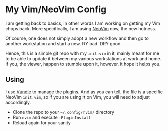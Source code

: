 # My Vim/NeoVim Config

I am getting back to basics, in other words I am working on getting my
Vim chops back. More specifically, I am using [NeoVim][1] now, the new
hotness.

Of course, one does not simply adopt a new workflow and then go to
another workstation and start a new. RY bad. DRY good.

Hence, this is a simple git repo with my `init.vim` in it, mainly 
meant for me to be able to update it between my various workstations
at work and home. If you, the viewer, happen to stumble upon it,
however, it hope it helps you.

## Using

I use [Vundle][2] to manage the plugins. And as you can tell, 
the file is a specific NeoVim `init.vim`, so if you are using it
on Vim, you will need to adjust accordingly.

 * Clone the repo to your `~/.config/nvim/` directory
 * Run `nvim` and execute `:PluginInstall`
 * Reload again for your sanity

[1]: https://neovim.io
[2]: https://github.com/VundleVim/Vundle.vim
